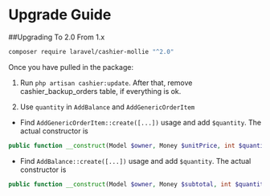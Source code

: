 # Upgrade Guide
##Upgrading To 2.0 From 1.x

```bash
composer require laravel/cashier-mollie "^2.0"
```

Once you have pulled in the package:

1. Run `php artisan cashier:update`. After that, remove cashier_backup_orders table, if everything is ok.

2. Use `quantity` in `AddBalance` and `AddGenericOrderItem`

- Find `AddGenericOrderItem::create([...])` usage and add `$quantity`. The actual constructor is
```php
public function __construct(Model $owner, Money $unitPrice, int $quantity, string $description, int $roundingMode = Money::ROUND_HALF_UP) {...}
```
- Find `AddBalance::create([...])` usage and add `$quantity`. The actual constructor is
```php
public function __construct(Model $owner, Money $subtotal, int $quantity, string $description) {...}
```
